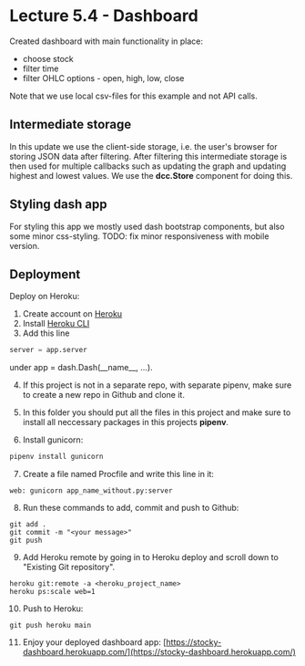 # Lecture 5.4 - Dashboard

Created dashboard with main functionality in place: 

- choose stock 
- filter time 
- filter OHLC options - open, high, low, close

Note that we use local csv-files for this example and not API calls. 

## Intermediate storage

In this update we use the client-side storage, i.e. the user's browser for storing JSON data after filtering. After filtering this intermediate storage is then used for multiple callbacks such as updating the graph and updating highest and lowest values. We use the **dcc.Store** component for doing this.

## Styling dash app

For styling this app we mostly used dash bootstrap components, but also some minor css-styling. TODO: fix minor responsiveness with mobile version.

## Deployment

Deploy on Heroku: 

1. Create account on [Heroku](https://www.heroku.com)
2. Install [Heroku CLI](https://devcenter.heroku.com/articles/heroku-cli) 
3. Add this line 
```py
server = app.server
```
under app = dash.Dash(\_\_name\_\_, ...).

4. If this project is not in a separate repo, with separate pipenv, make sure to create a new repo in Github and clone it. 

5. In this folder you should put all the files in this project and make sure to install all neccessary packages in this projects **pipenv**. 

6. Install gunicorn: 

```py
pipenv install gunicorn
```

7. Create a file named Procfile and write this line in it: 

```
web: gunicorn app_name_without.py:server
```


8. Run these commands to add, commit and push to Github:

```
git add .
git commit -m "<your message>"
git push
```

9. Add Heroku remote by going in to Heroku deploy and scroll down to "Existing Git repository".

```
heroku git:remote -a <heroku_project_name>
heroku ps:scale web=1
```

10. Push to Heroku:

```
git push heroku main
```

11. Enjoy your deployed dashboard app: 
[https://stocky-dashboard.herokuapp.com/](https://stocky-dashboard.herokuapp.com/)